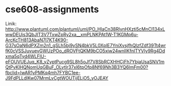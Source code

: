 # cse608-assignments
Linik: http://www.plantuml.com/plantuml/uml/PO_HIaCn38RlynHXzti5cMnCl134xLwwDEUis3QbJIT3V7TxwZpRy2xa__xmPLNKPAt1W-T1KGMp6u-ArcKcTH813AbaN7l7KT4K90-G37sOaN6dPXZm2n1_gSLh5bj9ySN4bkV5L0XplE7YniXvsjfhQIzfZdf39Tt4wrfK0cVSSJuvuevGWUzPOo_dROVFtQKM9bCO5xjw24wnIIKfnlTYVIy9Rg4Ddxma5qTyd4WLFIU-eFOUVUEJuq_K8_yZyptPucg9SL8h5oJf7V8SbRCXHHCjFh7YbjaUsaSNV1mQtPvKIHQNomUqGBuF_OLvtIr37xl6tpOfp8Nf69Nh3B3YQ6lmFm00?fbclid=IwAR1yPMKq4mh7FYBC1ee-J9FdPLLdlKw07MrmLvCgtWOUTijELjO5_yOJEAY
